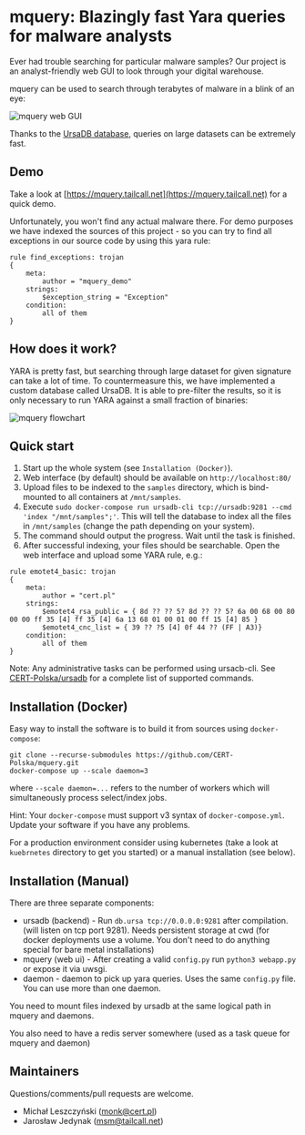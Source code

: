 mquery: Blazingly fast Yara queries for malware analysts
========================================================

Ever had trouble searching for particular malware samples? Our project is an analyst-friendly web GUI to look through your digital warehouse.

mquery can be used to search through terabytes of malware in a blink of an eye:

![mquery web GUI](docs/mquery-web-ui.gif?raw=1)

Thanks to the [UrsaDB database](https://github.com/CERT-Polska/ursadb), queries on large datasets can be extremely fast.


Demo
-----------------

Take a look at [https://mquery.tailcall.net](https://mquery.tailcall.net) for a quick demo.

Unfortunately, you won't find any actual malware there. For demo purposes we
have indexed the sources of this project - so you can try to find all exceptions
in our source code by using this yara rule:

```
rule find_exceptions: trojan
{
    meta:
        author = "mquery_demo"
    strings:
        $exception_string = "Exception"
    condition:
        all of them
}
```


How does it work?
-----------------

YARA is pretty fast, but searching through large dataset for given signature can take a lot of time. To countermeasure this, we have implemented a custom database called UrsaDB. It is able to pre-filter the results, so it is only necessary to run YARA against a small fraction of binaries:

![mquery flowchart](docs/mquery-flowchart.png?raw=1)


Quick start
-----------

1. Start up the whole system (see `Installation (Docker)`).
2. Web interface (by default) should be available on `http://localhost:80/`
3. Upload files to be indexed to the `samples` directory, which is bind-mounted to all containers at `/mnt/samples`.
4. Execute `sudo docker-compose run ursadb-cli tcp://ursadb:9281 --cmd 'index "/mnt/samples";'`. This will tell the database to index all the files in `/mnt/samples` (change the path depending on your system).
5. The command should output the progress. Wait until the task is finished.
6. After successful indexing, your files should be searchable. Open the web interface and upload some YARA rule, e.g.:

```
rule emotet4_basic: trojan
{
    meta:
        author = "cert.pl"
    strings:
        $emotet4_rsa_public = { 8d ?? ?? 5? 8d ?? ?? 5? 6a 00 68 00 80 00 00 ff 35 [4] ff 35 [4] 6a 13 68 01 00 01 00 ff 15 [4] 85 }
        $emotet4_cnc_list = { 39 ?? ?5 [4] 0f 44 ?? (FF | A3)}
    condition:
        all of them
}
```

Note: Any administrative tasks can be performed using ursacb-cli.
See [CERT-Polska/ursadb](https://github.com/CERT-Polska/ursadb#queries) for a complete list of supported commands.


Installation (Docker)
---------------------

Easy way to install the software is to build it from sources using `docker-compose`:

```
git clone --recurse-submodules https://github.com/CERT-Polska/mquery.git
docker-compose up --scale daemon=3
```

where `--scale daemon=...` refers to the number of workers which will simultaneously process select/index jobs.

Hint: Your `docker-compose` must support v3 syntax of `docker-compose.yml`. Update your software if you have any problems.

For a production environment consider using kubernetes (take a look at `kuebrnetes` directory to get you started)
or a manual installation (see below).


Installation (Manual)
---------------------

There are three separate components:

- ursadb (backend) - Run `db.ursa tcp://0.0.0.0:9281` after compilation. (will listen on tcp port 9281).
  Needs persistent storage at cwd (for docker deployments use a volume. You don't need to do anything special for bare metal installations)
- mquery (web ui) - After creating a valid `config.py` run `python3 webapp.py` or expose it via uwsgi.
- daemon - daemon to pick up yara queries. Uses the same `config.py` file. You can use more than one daemon.

You need to mount files indexed by ursadb at the same logical path in mquery and daemons.

You also need to have a redis server somewhere (used as a task queue for mquery and daemon)


Maintainers
-----------

Questions/comments/pull requests are welcome.

* Michał Leszczyński (monk@cert.pl)
* Jarosław Jedynak (msm@tailcall.net)
